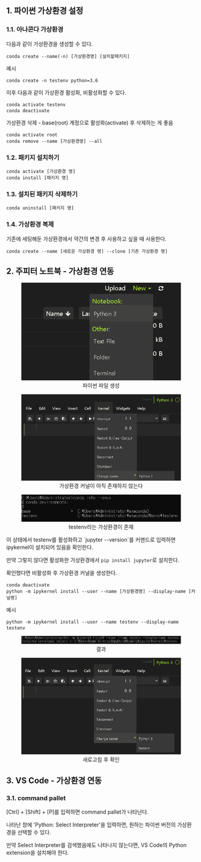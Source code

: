 ## 1. 파이썬 가상환경 설정
### 1.1. 아나콘다 가상환경
다음과 같이 가상환경을 생성할 수 있다.
```
conda create --name(-n) [가상환경명] [설치할패키지]
```
예시<br>
```
conda create -n testenv python=3.6
```
이후 다음과 같이 가상환경 활성화, 비활성화할 수 있다.
```
conda activate testenv
conda deactivate
```
가상환경 삭제 - base(root) 계정으로 활성화(activate) 후 삭제하는 게 좋음
```
conda activate root
conda remove --name [가상환경명] --all
```

### 1.2. 패키지 설치하기
```
conda activate [가상환경 명]
conda install [패키지 명]
```

### 1.3. 설치된 패키지 삭제하기
```
conda uninstall [패키지 명]
```

### 1.4. 가상환경 복제
기존에 세팅해둔 가상환경에서 약간의 변경 후 사용하고 싶을 때 사용한다.
```
conda create --name [새로운 가상환경 명] --clone [기존 가상환경 명]
```

## 2. 주피터 노트북 - 가상환경 연동
<p><div align="center">
  <figure>
    <img src="./resources/2/1.png" alt="가상환경-1">
    <div align="center"><figcation>파이썬 파일 생성</figcation></div>
  </figure>
</div></p>

<p><div align="center">
  <figure>
    <img src="./resources/2/2.png" alt="가상환경-2">
    <div align="center"><figcation>가상환경 커널이 아직 존재하지 않는다</figcation></div>
  </figure>
</div></p>

<p><div align="center">
  <figure>
    <img src="./resources/2/3.png" alt="가상환경-3">
    <div align="center"><figcation>testenv라는 가상환경이 존재</figcation></div>
  </figure>
</div></p>

<p>이 상태에서 testenv를 활성화하고 `jupyter --version`를 커맨드로 입력하면 ipykernel이 설치되어 있음을 확인한다.</p>
<p>

만약 그렇지 않다면 활성화한 가상환경에서 `pip install jupyter`로 설치한다.</p>

확인했다면 비활성화 후 가상환경 커널을 생성한다.
```
conda deactivate
python -m ipykernel install --user --name [가상환경명] --display-name [커널명]
```
예시<br>
```
python -m ipykernel install --user --name testenv --display-name testenv
```

<p><div align="center">
  <figure>
    <img src="./resources/2/4.png" alt="가상환경-4">
    <div align="center"><figcation>결과</figcation></div>
  </figure>
</div></p>

<p><div align="center">
  <figure>
    <img src="./resources/2/5.png" alt="가상환경-5">
    <div align="center"><figcation>새로고침 후 확인</figcation></div>
  </figure>
</div></p>

## 3. VS Code - 가상환경 연동
### 3.1. command pallet
<p>[Ctrl] + [Shift] + [P]를 입력하면 command pallet가 나타난다.</p>
<p>나타난 창에 'Python: Select Interpreter'을 입력하면, 원하는 파이썬 버전의 가상환경을 선택할 수 있다.</p>
<p>만약 Select Interpreter를 검색했음에도 나타나지 않는다면, VS Code의 Python extension을 설치해야 한다.</p>